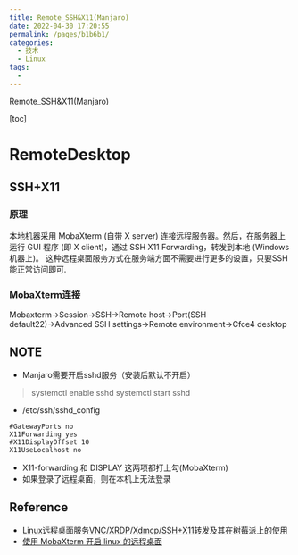 ```yaml
---
title: Remote_SSH&X11(Manjaro)
date: 2022-04-30 17:20:55
permalink: /pages/b1b6b1/
categories:
  - 技术
  - Linux
tags:
  - 
---
```

Remote_SSH&X11(Manjaro)

[toc]

# RemoteDesktop

## SSH+X11
### 原理
本地机器采用 MobaXterm (自带 X server) 连接远程服务器。然后，在服务器上运行 GUI 程序 (即 X client)，通过 SSH X11 Forwarding，转发到本地 (Windows 机器上)。
这种远程桌面服务方式在服务端方面不需要进行更多的设置，只要SSH能正常访问即可.

### MobaXterm连接
Mobaxterm→Session→SSH→Remote host→Port(SSH default22)→Advanced SSH settings→Remote environment→Cfce4 desktop



## NOTE
- Manjaro需要开启sshd服务（安装后默认不开启）
> systemctl enable sshd
> systemctl start  sshd
- /etc/ssh/sshd_config
```
#GatewayPorts no
X11Forwarding yes
#X11DisplayOffset 10
X11UseLocalhost no
```
-  X11-forwarding 和 DISPLAY 这两项都打上勾(MobaXterm)
-  如果登录了远程桌面，则在本机上无法登录

## Reference
- [Linux远程桌面服务VNC/XRDP/Xdmcp/SSH+X11转发及其在树莓派上的使用](https://blog.csdn.net/zbgjhy88/article/details/81009222)
- [使用 MobaXterm 开启 linux 的远程桌面](https://blog.csdn.net/freeking101/article/details/90410302)